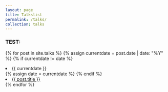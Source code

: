 ```yaml
---
layout: page
title: Talkslist
permalink: /talks/
collection: talks
---
```


### TEST:

{% for post in site.talks %}
  {% assign currentdate = post.date | date: "%Y" %}
  {% if currentdate != date %}
    <li id="y{{currentdate}}">{{ currentdate }}</li>
    {% assign date = currentdate %} 
  {% endif %}
    <li><a href="{{ post.url }}">{{ post.title }}</a></li>
{% endfor %}

